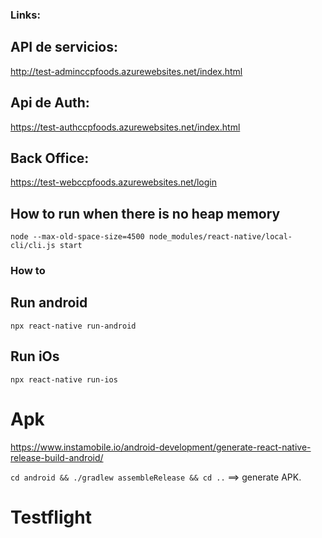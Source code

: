 ### Links: 

## API de servicios:
http://test-adminccpfoods.azurewebsites.net/index.html

## Api de Auth:
https://test-authccpfoods.azurewebsites.net/index.html

## Back Office: 
https://test-webccpfoods.azurewebsites.net/login

## How to run when there is no heap memory
```
node --max-old-space-size=4500 node_modules/react-native/local-cli/cli.js start 
```

### How to 

## Run android
```
npx react-native run-android
```
## Run iOs
```
npx react-native run-ios
```

# Apk

https://www.instamobile.io/android-development/generate-react-native-release-build-android/

`cd android && ./gradlew assembleRelease && cd ..` ==> generate APK.

# Testflight